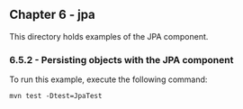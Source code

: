 Chapter 6 - jpa
----------------

This directory holds examples of the JPA component.

### 6.5.2 - Persisting objects with the JPA component

To run this example, execute the following command:

    mvn test -Dtest=JpaTest
